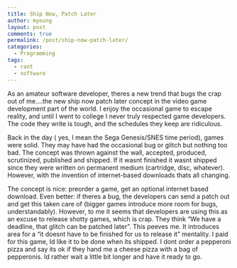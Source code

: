 ```yaml
---
title: Ship Now, Patch Later
author: myoung
layout: post
comments: true
permalink: /post/ship-now-patch-later/
categories:
  - Programming
tags:
  - rant
  - software
---
```

As an amateur software developer, theres a new trend that bugs the crap out of me&#8230;.the new ship now patch later concept in the video game development part of the world. I enjoy the occasional game to escape reality, and until I went to college I never truly respected game developers. The code they write is tough, and the schedules they keep are ridiculous.

Back in the day ( yes, I mean the Sega Genesis/SNES time period), games were solid. They may have had the occasional bug or glitch but nothing too bad. The concept was thrown against the wall, accepted, produced, scrutinized, published and shipped. If it wasnt finished it wasnt shipped since they were written on permanent medium (cartridge, disc, whatever). However, with the invention of internet-based downloads thats all changing.

The concept is nice: preorder a game, get an optional internet based download. Even better: if theres a bug, the developers can send a patch out and get this taken care of (bigger games introduce more room for bugs, understandably). However, to me it seems that developers are using this as an excuse to release shotty games, which is crap. They think &#8220;We have a deadline, that glitch can be patched later&#8221;. This peeves me. It introduces area for a &#8220;it doesnt have to be finished for us to release it&#8221; mentality. I paid for this game, Id like it to be done when its shipped. I dont order a pepperoni pizza and say its ok if they hand me a cheese pizza with a bag of pepperonis. Id rather wait a little bit longer and have it ready to go.
